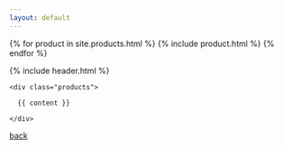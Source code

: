 ```yaml
---
layout: default
---
```



{% for product in site.products.html %}
{% include product.html %}
{% endfor %}

{% include header.html %}

  <main class="main">

    <div class="products">

      {{ content }}

    </div>

  </main>


[back](./)
